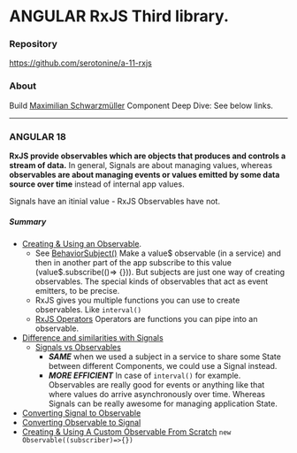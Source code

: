 # ANGULAR RxJS Third library.
### Repository
https://github.com/serotonine/a-11-rxjs

### About
Build [Maximilian Schwarzmüller](https://www.udemy.com/user/maximilian-schwarzmuller) Component Deep Dive: See below links.

***

### ANGULAR 18
**RxJS provide observables which are objects that produces and controls a stream of data.**
In general, Signals are about managing values, whereas **observables are about managing events or values emitted by some data source over time** instead of internal app values.

Signals have an itinial value  - RxJS Observables have not.

##### Summary
- [Creating & Using an Observable](https://www.udemy.com/course/the-complete-guide-to-angular-2/learn/lecture/44116208).
  - See [BehaviorSubject()](https://github.com/serotonine/a-10-change-detection/commit/b488b045a6ecc5e587d9c8dc293f619be7b3f1e4#diff-1f05e3722b4224021627196e05a6e9577437f8829fe0a946eaa852d98fd6341dR14)
  Make a value$ observable (in a service) and then in another part of the app subscribe to this value (value$.subscribe(()=> {})).
  But subjects are just one way of creating observables.
  The special kinds of observables that act as event emitters, to be precise.
  - RxJS gives you multiple functions you can use to create observables. Like `interval()`
  - [RxJS Operators](https://www.udemy.com/course/the-complete-guide-to-angular-2/learn/lecture/44116212)
  Operators are functions you can pipe into an observable.
- [Difference and similarities with Signals ](https://www.udemy.com/course/the-complete-guide-to-angular-2/learn/lecture/44116216)
  - [Signals vs Observables](https://www.udemy.com/course/the-complete-guide-to-angular-2/learn/lecture/44116220)
    - ***SAME*** when we used a subject in a service to share some State between different Components, we could use a Signal instead.
    - ***MORE EFFICIENT*** In case of `interval()` for example.
      Observables are really good for events or anything like that where values do arrive asynchronously over time.
      Whereas Signals can be really awesome for managing application State.
- [Converting Signal to Observable](https://www.udemy.com/course/the-complete-guide-to-angular-2/learn/lecture/44116222)
- [Converting Observable to Signal](https://www.udemy.com/course/the-complete-guide-to-angular-2/learn/lecture/44116226)
- [Creating & Using A Custom Observable From Scratch](https://www.udemy.com/course/the-complete-guide-to-angular-2/learn/lecture/44126630)
`new Observable((subscriber)=>{})`
